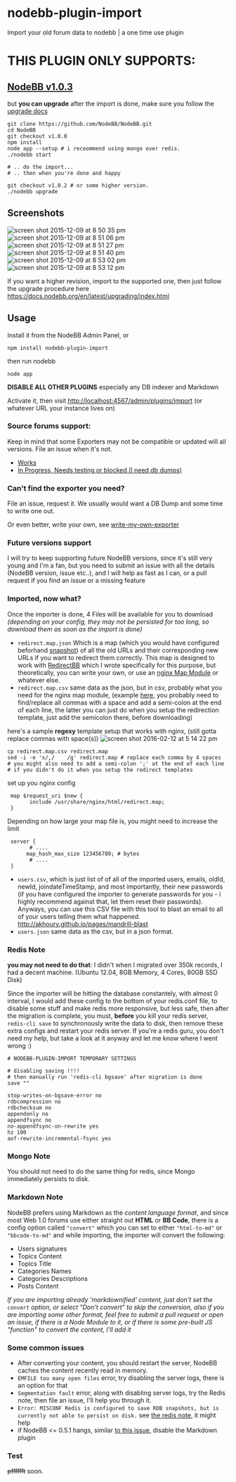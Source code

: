 nodebb-plugin-import
=========
Import your old forum data to nodebb | a one time use plugin

# THIS PLUGIN ONLY SUPPORTS:
## [NodeBB v1.0.3](https://github.com/NodeBB/NodeBB/tree/v1.0.3)

but __you can upgrade__ after the import is done, make sure you follow the [upgrade docs](https://docs.nodebb.org/vi/latest/upgrading/)

```
git clone https://github.com/NodeBB/NodeBB.git
cd NodeBB
git checkout v1.0.0
npm install
node app --setup # i receommend using mongo over redis.
./nodebb start

# .. do the import...
# .. then when you're done and happy

git checkout v1.0.2 # or some higher version.
./nodebb upgrade
```


## Screenshots
![screen shot 2015-12-09 at 8 50 35 pm](https://cloud.githubusercontent.com/assets/1398375/11704595/f66a8a00-9eb6-11e5-8592-5e0f2ca650ef.png)
![screen shot 2015-12-09 at 8 51 06 pm](https://cloud.githubusercontent.com/assets/1398375/11704593/f667be60-9eb6-11e5-856c-bdfacde800bf.png)
![screen shot 2015-12-09 at 8 51 27 pm](https://cloud.githubusercontent.com/assets/1398375/11704598/f66bcb36-9eb6-11e5-801a-081c516fc522.png)
![screen shot 2015-12-09 at 8 51 40 pm](https://cloud.githubusercontent.com/assets/1398375/11704597/f66bf37c-9eb6-11e5-9584-05f7c6a7ec37.png)
![screen shot 2015-12-09 at 8 53 02 pm](https://cloud.githubusercontent.com/assets/1398375/11704596/f66bf7c8-9eb6-11e5-89c6-03268dc3b4ed.png)
![screen shot 2015-12-09 at 8 53 12 pm](https://cloud.githubusercontent.com/assets/1398375/11704594/f6691350-9eb6-11e5-9713-5d2df1f3432a.png)


If you want a higher revision, import to the supported one, then just follow the upgrade procedure here https://docs.nodebb.org/en/latest/upgrading/index.html

## Usage

Install it from the NodeBB Admin Panel, or
```
npm install nodebb-plugin-import
```
then run nodebb
```
node app
```
__DISABLE ALL OTHER PLUGINS__ especially any DB indexer and Markdown

Activate it, then visit
[http://localhost:4567/admin/plugins/import](http://localhost:4567/admin/plugins/import)
(or whatever URL your instance lives on)

### Source forums support:

Keep in mind that some Exporters may not be compatible or updated will all versions. File an issue when it's not.

* [Works](https://github.com/akhoury/nodebb-plugin-import/blob/master/package.json#L55-L68)
* [In Progress, Needs testing or blocked (I need db dumps)](https://github.com/akhoury/nodebb-plugin-import/labels/Exporter)



### Can't find the exporter you need?
File an issue, request it. We usually would want a DB Dump and some time to write one out.

Or even better, write your own, see [write-my-own-exporter](./write-my-own-exporter.md)

### Future versions support
I will try to keep supporting future NodeBB versions, since it's still very young and I'm a fan,
but you need to submit an issue with all the details (NodeBB version, issue etc..), and I will help as fast as I can, or a pull request if you find an issue or a missing feature

### Imported, now what?

Once the importer is done, 4 Files will be available for you to download *(depending on your config, they may not be persisted for too long, so download them as soon as the import is done)*

* `redirect.map.json` Which is a map (which you would have configured beforhand  [snapshot](https://camo.githubusercontent.com/c9c4a2ffb0ae0e82a9367a3463f62bb12a7d8a0a/687474703a2f2f692e696d6775722e636f6d2f75487a507667642e706e67)) of all the old URLs and their corresponding new URLs if you want to redirect them correctly. This map is designed to work with [RedirectBB](https://github.com/akhoury/RedirectBB) which I wrote specifically for this purpose, but theoretically, you can write your own, or use an [nginx Map Module](http://wiki.nginx.org/HttpMapModule) or whatever else.
* `redirect.map.csv` same data as the json, but in csv, probably what you need for the nginx map module, (example [here](http://serverfault.com/a/441517), you probably need to find/replace all commas with a space and add a semi-colon at the end of each line, the latter you can just do when you setup the redirection template, just add the semicolon there, before downloading)

here's a sample **regexy** template setup that works with nginx, (still gotta replace commas with space(s))
![screen shot 2016-02-12 at 5 14 22 pm](https://cloud.githubusercontent.com/assets/1398375/13021971/27fd3ec8-d1ac-11e5-8d56-264707719ef4.png)

```
cp redirect.map.csv redirect.map
sed -i -e 's/,/    /g' redirect.map # replace each comma by 4 spaces
# you might also need to add a semi-colon ';' at the end of each line
# if you didn't do it when you setup the redirect templates
```
set up you nginx config
```
 map $request_uri $new {
       include /usr/share/nginx/html/redirect.map;
 }
```
Depending on how large your map file is, you might need to increase the limit
```
 server {
       # ....
      map_hash_max_size 123456789; # bytes
       # ....
 }
 ```
* `users.csv`, which is just list of of all of the imported users, emails, oldId, newId, joindateTimeStamp, and most importantly, their new passwords (if you have configured the importer to generate passwords for you - i highly recommend against that, let them reset their passwords). Anyways, you can use this CSV file with this tool to blast an email to all of your users telling them what happened. http://akhoury.github.io/pages/mandrill-blast
* `users.json` same data as the csv, but in a json format.

### Redis Note
__you may not need to do that__: I didn't when I migrated over 350k records, I had a decent machine. (Ubuntu 12.04, 8GB Memory, 4 Cores, 80GB SSD Disk)

Since the importer will be hitting the database constantely, with almost 0 interval, I would add these config to the bottom of your redis.conf file, to disable some stuff and make redis more responsive, but less safe, then after the migration is complete, you must, __before__ you kill your redis server, ```redis-cli save``` to synchronously write the data to disk, then remove these extra configs and restart your redis server.
If you're a redis guru, you don't need my help, but take a look at it anyway and let me know where I went wrong :)
```
# NODEBB-PLUGIN-IMPORT TEMPORARY SETTINGS

# disabling saving !!!!
# then manually run 'redis-cli bgsave' after migration is done
save ""

stop-writes-on-bgsave-error no
rdbcompression no
rdbchecksum no
appendonly no
appendfsync no
no-appendfsync-on-rewrite yes
hz 100
aof-rewrite-incremental-fsync yes
```

### Mongo Note

You should not need to do the same thing for redis, since Mongo immediately persists to disk.

### Markdown Note

NodeBB prefers using Markdown as the *content language format*, and since most Web 1.0 forums use either straight out __HTML__ or __BB Code__, there is a config option called `"convert"` which you can set to either `"html-to-md"` or `"bbcode-to-md"` and  while importing, the importer will convert the following:

- Users signatures
- Topics Content
- Topics Title
- Categories Names
- Categories Descriptions
- Posts Content

*If you are importing already 'markdownified' content, just don't set the `convert` option, or select "Don't convert" to skip the conversion, also if you are importing some other format, feel free to submit a pull request or open an issue, if there is a Node Module to it, or if there is some pre-built JS "function" to convert the content, I'll add it*

### Some common issues</h4>

* After converting your content, you should restart the server, NodeBB caches the content recently read in memory.
* `EMFILE too many open files` error, try disabling the server logs, there is an option for that
* `Segmentation fault` error, along with disabling server logs, try the Redis note, then file an issue, I'll help you through it.
* `Error: MISCONF Redis is configured to save RDB snapshots, but is currently not able to persist on disk.` see [the redis note](https://github.com/akhoury/nodebb-plugin-import#redis-note), it might help
* if NodeBB <= 0.5.1 hangs, similar [to this issue](https://github.com/akhoury/nodebb-plugin-import/issues/61), disable the Markdown plugin

### Test

~~pfffffft~~ soon.
